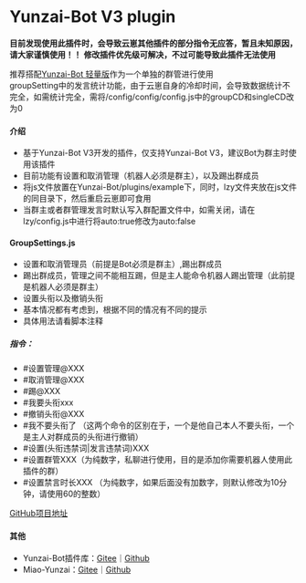 # Yunzai-Bot V3 plugin

 **目前发现使用此插件时，会导致云崽其他插件的部分指令无应答，暂且未知原因，请大家谨慎使用！！** 
 **修改插件优先级可解决，不过可能导致此插件无法使用** 

推荐搭配[Yunzai-Bot 轻量版](https://gitee.com/Nwflower/yunzai-bot-lite)作为一个单独的群管进行使用  
groupSetting中的发言统计功能，由于云崽自身的冷却时间，会导致数据统计不完全，如需统计完全，需将/config/config/config.js中的groupCD和singleCD改为0


#### 介绍
- 基于Yunzai-Bot V3开发的插件，仅支持Yunzai-Bot V3，建议Bot为群主时使用该插件
- 目前功能有设置和取消管理（机器人必须是群主），以及踢出群成员
- 将js文件放置在Yunzai-Bot/plugins/example下，同时，lzy文件夹放在js文件的同目录下，然后重启云崽即可食用 
- 当群主或者群管理发言时默认写入群配置文件中，如需关闭，请在lzy/config.js中进行将auto:true修改为auto:false

#### GroupSettings.js
- 设置和取消管理员（前提是Bot必须是群主）,踢出群成员
- 踢出群成员，管理之间不能相互踢，但是主人能命令机器人踢出管理（此前提是机器人必须是群主）
- 设置头衔以及撤销头衔
- 基本情况都有考虑到，根据不同的情况有不同的提示
- 具体用法请看脚本注释
##### 指令：
- #设置管理@XXX
- #取消管理@XXX
- #踢@XXX
- #我要头衔xxx
- #撤销头衔@XXX  
- #我不要头衔了  （这两个命令的区别在于，一个是他自己本人不要头衔，一个是主人对群成员的头衔进行撤销）
- #设置(头衔违禁词|发言违禁词)XXX
- #设置群管XXX（为纯数字，私聊进行使用，目的是添加你需要机器人使用此插件的群） 
- #设置禁言时长XXX （为纯数字，如果后面没有加数字，则默认修改为10分钟，请使用60的整数）  

[GitHub项目地址](https://github.com/Clarlotte/Yunzai-Bot-V3-plugin)

#### 其他

* Yunzai-Bot插件库：[Gitee](https://gitee.com/yhArcadia/Yunzai-Bot-plugins-index)｜[Github](https://github.com/yhArcadia/Yunzai-Bot-plugins-index)
* Miao-Yunzai：[Gitee](https://github.com/yoimiya-kokomi/Miao-Yunzai)｜[Github](https://gitee.com/yoimiya-kokomi/Miao-Yunzai)
